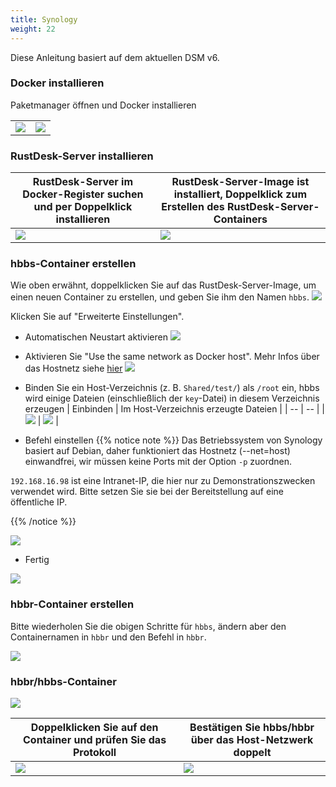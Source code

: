 ```yaml
---
title: Synology
weight: 22
---
```


Diese Anleitung basiert auf dem aktuellen DSM v6.

### Docker installieren

Paketmanager öffnen und Docker installieren

|    |    |
| -- | -- |
| ![](/docs/en/self-host/synology/images/package-manager.png) | ![](/docs/en/self-host/synology/images/docker.png) |


### RustDesk-Server installieren

| RustDesk-Server im Docker-Register suchen und per Doppelklick installieren  |  RustDesk-Server-Image ist installiert, Doppelklick zum Erstellen des RustDesk-Server-Containers                                   |
| -- | -- |
| ![](/docs/en/self-host/synology/images/pull-rustdesk-server.png) | ![](/docs/en/self-host/synology/images/rustdesk-server-installed.png) |


### hbbs-Container erstellen

Wie oben erwähnt, doppelklicken Sie auf das RustDesk-Server-Image, um einen neuen Container zu erstellen, und geben Sie ihm den Namen `hbbs`.
![](/docs/en/self-host/synology/images/hbbs.png)

Klicken Sie auf "Erweiterte Einstellungen".

- Automatischen Neustart aktivieren
![](/docs/en/self-host/synology/images/auto-restart.png)

- Aktivieren Sie "Use the same network as Docker host". Mehr Infos über das Hostnetz siehe [hier](/docs/de/self-host/install/#net-host)
![](/docs/en/self-host/synology/images/host-net.png)

- Binden Sie ein Host-Verzeichnis (z. B. `Shared/test/`) als `/root` ein, hbbs wird einige Dateien (einschließlich der `key`-Datei) in diesem Verzeichnis erzeugen
| Einbinden | Im Host-Verzeichnis erzeugte Dateien |
| -- | -- |
| ![](/docs/en/self-host/synology/images/mount.png?width=500px) | ![](/docs/en/self-host/synology/images/mounted-dir.png?width=300px) |

- Befehl einstellen
{{% notice note %}}
Das Betriebssystem von Synology basiert auf Debian, daher funktioniert das Hostnetz (--net=host) einwandfrei, wir müssen keine Ports mit der Option `-p` zuordnen.

`192.168.16.98` ist eine Intranet-IP, die hier nur zu Demonstrationszwecken verwendet wird. Bitte setzen Sie sie bei der Bereitstellung auf eine öffentliche IP.

{{% /notice %}}

![](/docs/en/self-host/synology/images/hbbs-cmd.png?v2)

- Fertig

![](/docs/en/self-host/synology/images/hbbs-config.png)

### hbbr-Container erstellen

Bitte wiederholen Sie die obigen Schritte für `hbbs`, ändern aber den Containernamen in `hbbr` und den Befehl in `hbbr`.

![](/docs/en/self-host/synology/images/hbbr-config.png)

### hbbr/hbbs-Container

![](/docs/en/self-host/synology/images/containers.png?width=500px)


| Doppelklicken Sie auf den Container und prüfen Sie das Protokoll | Bestätigen Sie hbbs/hbbr über das Host-Netzwerk doppelt |
| -- | -- |
| ![](/docs/en/self-host/synology/images/log.png?width=500px) | ![](/docs/en/self-host/synology/images/network-types.png?width=500px) |
